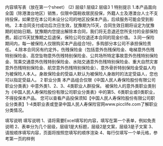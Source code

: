 内容填写表（放在第一个sheet） (2)
	层级1	层级2	层级3
	1 特别提示
		1.本产品面向全国（除港澳台地区）销售，仅限中国税收居民投保，外籍人士及港澳台人士不支持投保，如果您在本公司未设分公司的地区投保本产品，后续服务可能会受到影响。
		2.本合同支付成功后次日生效，犹豫期为15天，合同生效日期将设定为犹豫期的初始日期。犹豫期内您提出解除本合同，我们将无息退还您所支付的全部保险费。超过15天犹豫期之后退保，保险公司仅退还本合同的现金价值。
		3.同一保险期间内，每一被保险人仅限购买本产品组合1份，多购部分本公司不承担保险责任。
		4.除本合同另有约定外，伤残保险金（包括意外伤残保险金、电梯意外伤残特别保险金、高空坠物意外伤残特别保险金、公共场所特定事故意外伤残特别保险金、驾乘交通意外伤残特别保险金、水陆交通意外伤残特别保险金、重大自然灾害意外伤残特别保险金、航空意外伤残特别保险金）、意外骨折特别保险金受益人均为被保险人本人。身故保险金的受益人默认为被保险人身故时的法定受益人，您也可以指定受益人。
	2 职业分类
		本产品组合仅限《中国人民人寿保险股份有限公司职业分类表》中意外类1、2、3、4类职业人群投保。
		被保险人的意外类职业类别为《中国人民人寿保险股份有限公司职业分类表》中的第5、6类职业或0类职业，不得投保本产品。
		您可以查看产品投保须知【中国⼈⺠⼈寿保险股份有限公司职业分类表】1-4类职业表或登录中国人民人寿保险官网www.picclife.com了解职业分类情况。


填写说明
	填写说明
	1、请将需要Excel填写的内容，填写在第一个表单，例如免责说明
	2、表单分为几个层级，层级1是大标题，层级2是文案，层级3是子文案
	3、请按顺序填写内容，页面将按照您填写的顺序渲染
	4、每行仅填写一个单元格，参考第一页的样例


